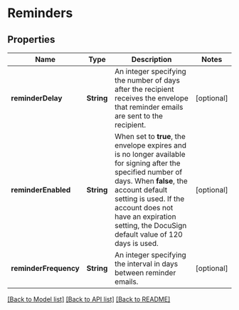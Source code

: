 # Reminders

## Properties
Name | Type | Description | Notes
------------ | ------------- | ------------- | -------------
**reminderDelay** | **String** | An integer specifying the number of days after the recipient receives the envelope that reminder emails are sent to the recipient. | [optional] 
**reminderEnabled** | **String** | When set to **true**, the envelope expires and is no longer available for signing after the specified number of days. When **false**, the account default setting is used. If the account does not have an expiration setting, the DocuSign default value of 120 days is used. | [optional] 
**reminderFrequency** | **String** | An integer specifying the interval in days between reminder emails. | [optional] 

[[Back to Model list]](../README.md#documentation-for-models) [[Back to API list]](../README.md#documentation-for-api-endpoints) [[Back to README]](../README.md)


